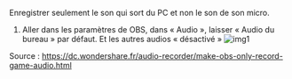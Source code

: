 Enregistrer seulement le son qui sort du PC et non le son de son micro.
1)	Aller dans les paramètres de OBS, dans « Audio », laisser « Audio du bureau » par défaut. Et les autres audios « désactivé »
![img1](https://images.wondershare.com/democreator/article/obs-audio-capture-settings.jpg)

Source : https://dc.wondershare.fr/audio-recorder/make-obs-only-record-game-audio.html
